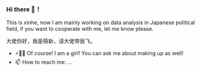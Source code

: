 ### Hi there 👋！
This is xinhe, now I am mainly working on data analysis in Japanese political field, if you want to cooperate with me, let me know please.

大佬你好，我是萌新，请大佬带我飞。



- ⚡💬😄 Of course! I am a girl! You can ask me about making up as well!
- 📫 How to reach me: ...
